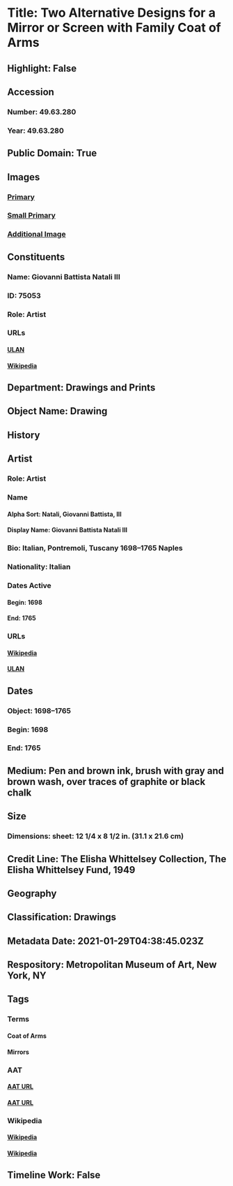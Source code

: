 # Title: Two Alternative Designs for a Mirror or Screen with Family Coat of Arms
## Highlight: False
## Accession
### Number: 49.63.280
### Year: 49.63.280
## Public Domain: True
## Images
### [Primary](https://images.metmuseum.org/CRDImages/dp/original/DP810903.jpg)
### [Small Primary](https://images.metmuseum.org/CRDImages/dp/web-large/DP810903.jpg)
### [Additional Image](https://images.metmuseum.org/CRDImages/dp/original/49.63.280.jpg)
## Constituents
### Name: Giovanni Battista Natali III
### ID: 75053
### Role: Artist
### URLs
#### [ULAN](http://vocab.getty.edu/page/ulan/500043336)
#### [Wikipedia](https://www.wikidata.org/wiki/Q3766719)
## Department: Drawings and Prints
## Object Name: Drawing
## History
## Artist
### Role: Artist
### Name
#### Alpha Sort: Natali, Giovanni Battista, III
#### Display Name: Giovanni Battista Natali III
### Bio: Italian, Pontremoli, Tuscany 1698–1765 Naples
### Nationality: Italian
### Dates Active
#### Begin: 1698
#### End: 1765
### URLs
#### [Wikipedia](https://www.wikidata.org/wiki/Q3766719)
#### [ULAN](http://vocab.getty.edu/page/ulan/500043336)
## Dates
### Object: 1698–1765
### Begin: 1698
### End: 1765
## Medium: Pen and brown ink, brush with gray and brown wash, over traces of graphite or black chalk
## Size
### Dimensions: sheet: 12 1/4 x 8 1/2 in. (31.1 x 21.6 cm)
## Credit Line: The Elisha Whittelsey Collection, The Elisha Whittelsey Fund, 1949
## Geography
## Classification: Drawings
## Metadata Date: 2021-01-29T04:38:45.023Z
## Respository: Metropolitan Museum of Art, New York, NY
## Tags
### Terms
#### Coat of Arms
#### Mirrors
### AAT
#### [AAT URL](http://vocab.getty.edu/page/aat/300126352)
#### [AAT URL](http://vocab.getty.edu/page/aat/300037682)
### Wikipedia
#### [Wikipedia]()
#### [Wikipedia]()
## Timeline Work: False